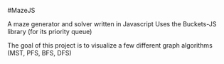 #MazeJS

A maze generator and solver written in Javascript
Uses the Buckets-JS library (for its priority queue)

The goal of this project is to visualize a few different graph algorithms (MST, PFS, BFS, DFS)